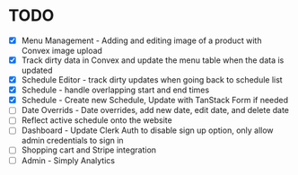 # TODO

- [x] Menu Management - Adding and editing image of a product with Convex image upload
- [x] Track dirty data in Convex and update the menu table when the data is updated
- [x] Schedule Editor - track dirty updates when going back to schedule list
- [x] Schedule - handle overlapping start and end times
- [x] Schedule - Create new Schedule, Update with TanStack Form if needed
- [ ] Date Overrids - Date overrides, add new date, edit date, and delete date
- [ ] Reflect active schedule onto the website
- [ ] Dashboard - Update Clerk Auth to disable sign up option, only allow admin credentials to sign in
- [ ] Shopping cart and Stripe integration
- [ ] Admin - Simply Analytics
